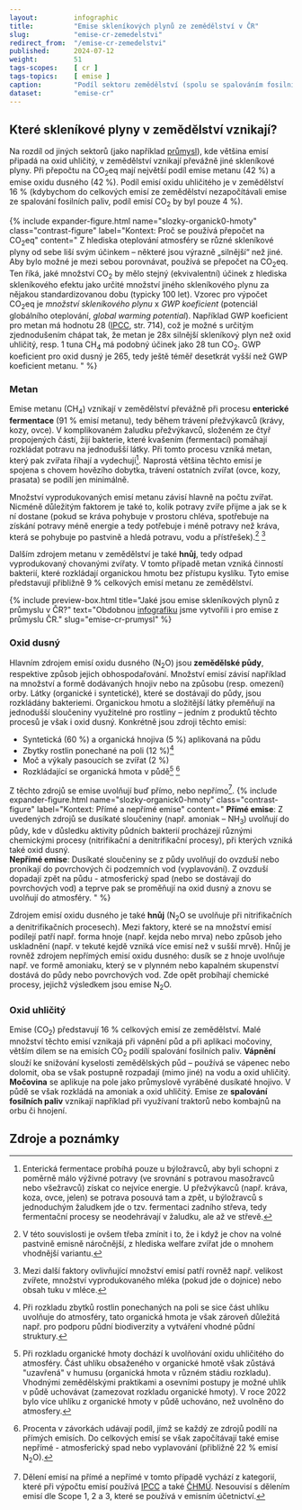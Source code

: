 ```yaml
---
layout:         infographic
title:          "Emise skleníkových plynů ze zemědělství v ČR"
slug:           "emise-cr-zemedelstvi"
redirect_from:  "/emise-cr-zemedelstvi"
published:      2024-07-12
weight:         51
tags-scopes:    [ cr ]
tags-topics:    [ emise ]
caption:        "Podíl sektoru zemědělství (spolu se spalováním fosilních paliv v zemědělství) na celkových emisích skleníkových plynů Česka byl v roce 2022 8,2 %."
dataset:        "emise-cr"
---
```


## Které skleníkové plyny v zemědělství vznikají?

Na rozdíl od jiných sektorů (jako například [průmysl](https://faktaoklimatu.cz/infografiky/emise-cr-prumysl?q=prumys)), kde většina emisí připadá na oxid uhličitý, v zemědělství vznikají převážně jiné skleníkové plyny. Při přepočtu na CO<sub>2</sub>eq mají největší podíl emise metanu (42 %) a emise oxidu dusného (42 %). Podíl emisí oxidu uhličitého je v zemědělství 16 % (kdybychom do celkových emisí ze zemědělství nezapočítávali emise ze spalování fosilních paliv, podíl emisí CO<sub>2</sub> by byl pouze 4 %).


{% include expander-figure.html
    name="slozky-organick0-hmoty"
    class="contrast-figure"
    label="Kontext: Proč se používá přepočet na CO<sub>2</sub>eq"
    content="
Z hlediska oteplování atmosféry se různé skleníkové plyny od sebe liší svým účinkem – některé jsou výrazně „silnější“ než jiné. Aby bylo možné je mezi sebou porovnávat, používá se přepočet na CO<sub>2</sub>eq. Ten říká, jaké množství CO<sub>2</sub> by mělo stejný (ekvivalentní) účinek z hlediska skleníkového efektu jako určité množství jiného skleníkového plynu za nějakou standardizovanou dobu (typicky 100 let). Vzorec pro výpočet CO<sub>2</sub>eq je *množství skleníkového plynu* x *GWP koeficient* (potenciál globálního oteplování, *global warming potential*). Například GWP koeficient pro metan má hodnotu 28 ([IPCC](https://www.ipcc.ch/site/assets/uploads/2018/02/WG1AR5_Chapter08_FINAL.pdf), str. 714), což je možné s určitým zjednodušením chápat tak, že metan je 28x silnější skleníkový plyn než oxid uhličitý, resp. 1 tuna CH<sub>4</sub> má podobný účinek jako 28 tun CO<sub>2</sub>. GWP koeficient pro oxid dusný je 265, tedy ještě téměř desetkrát vyšší než GWP koeficient metanu.
"
%}

### Metan
Emise metanu (CH<sub>4</sub>) vznikají v zemědělství převážně při procesu **enterické fermentace** (91 % emisí metanu), tedy během trávení přežvýkavců (krávy, kozy, ovce). V komplikovaném žaludku přežvýkavců, složeném ze čtyř propojených částí, žijí bakterie, které kvašením (fermentací) pomáhají rozkládat potravu na jednodušší látky. Při tomto procesu vzniká metan, který pak zvířata říhají a vydechují[^entericka-fermentace]. Naprostá většina těchto emisí je spojena s chovem hovězího dobytka, trávení ostatních zvířat (ovce, kozy, prasata) se podílí jen minimálně.

Množství vyprodukovaných emisí metanu závisí hlavně na počtu zvířat. Nicméně důležitým faktorem je také to, kolik potravy zvíře přijme a jak se k ní dostane (pokud se kráva pohybuje v prostoru chléva, spotřebuje na získání potravy méně energie a tedy potřebuje i méně potravy než kráva, která se pohybuje po pastvině a hledá potravu, vodu a přístřešek).[^animal-welfare] [^dalsi-faktory]

Dalším zdrojem metanu v zemědělství je také **hnůj**, tedy odpad vyprodukovaný chovanými zvířaty. V tomto případě metan vzniká činností bakterií, které rozkládají organickou hmotu bez přístupu kyslíku. Tyto emise představují přibližně 9 % celkových emisí metanu ze zemědělství. 

{% include preview-box.html
    title="Jaké jsou emise skleníkových plynů z průmyslu v ČR?"
    text="Obdobnou [infografiku](/infografiky/emise-cr-prumysl) jsme vytvořili i pro emise z průmyslu ČR."
    slug="emise-cr-prumysl"
%}

### Oxid dusný
Hlavním zdrojem emisí oxidu dusného (N<sub>2</sub>O) jsou **zemědělské půdy**, respektive způsob jejich obhospodařování. Množství emisí závisí například na množství a formě dodávaných hnojiv nebo na způsobu (resp. omezení) orby. Látky (organické i syntetické), které se dostávají do půdy, jsou rozkládány bakteriemi. Organickou hmotu a složitější látky přeměňují na jednodušší sloučeniny využitelné pro rostliny – jedním z produktů těchto procesů je však i oxid dusný. Konkrétně jsou zdroji těchto emisí:
- Syntetická (60 %) a organická hnojiva (5 %) aplikovaná na půdu
- Zbytky rostlin ponechané na poli (12 %)[^zbytky-rostlin]
- Moč a výkaly pasoucích se zvířat (2 %)
- Rozkládající se organická hmota v půdě[^org-hmota] [^procenta-vysvetleni]

Z těchto zdrojů se emise uvolňují buď přímo, nebo nepřímo[^prime-neprime].
{% include expander-figure.html
    name="slozky-organick0-hmoty"
    class="contrast-figure"
    label="Kontext: Přímé a nepřímé emise"
    content="
**Přímé emise**: Z uvedených zdrojů se dusíkaté sloučeniny (např. amoniak – NH<sub>3</sub>) uvolňují do půdy, kde v důsledku aktivity půdních bakterií procházejí různými chemickými procesy (nitrifikační a denitrifikační procesy), při kterých vzniká také oxid dusný.  
**Nepřímé emise**: Dusíkaté sloučeniny se z půdy uvolňují do ovzduší nebo pronikají do povrchových či podzemních vod (vyplavování). Z ovzduší dopadají zpět na půdu - atmosferický spad (nebo se dostávají do povrchových vod) a teprve pak se proměňují na oxid dusný a znovu se uvolňují do atmosféry. 
"
%}


Zdrojem emisí oxidu dusného je také **hnůj** (N<sub>2</sub>O se uvolňuje při nitrifikačních a denitrifikačních procesech). Mezi faktory, které se na množství emisí podílejí patří např. forma hnoje (např. kejda nebo mrva) nebo způsob jeho uskladnění (např. v tekuté kejdě vzniká více emisí než v sušší mrvě). Hnůj je rovněž zdrojem nepřímých emisí oxidu dusného: dusík se z hnoje uvolňuje např. ve formě amoniaku, který se v plynném nebo kapalném skupenství dostává do půdy nebo povrchových vod. Zde opět probíhají chemické procesy, jejichž výsledkem jsou emise N<sub>2</sub>O.

### Oxid uhličitý
Emise (CO<sub>2</sub>) představují 16 % celkových emisí ze zemědělství. Malé množství těchto emisí vznikajá při vápnění půd a při aplikaci močoviny, větším dílem se na emisích CO<sub>2</sub> podílí spalování fosilních paliv. **Vápnění** slouží ke snižování kyselosti zemědělských půd – používá se vápenec nebo dolomit, oba se však postupně rozpadají (mimo jiné) na vodu a oxid uhličitý. **Močovina** se aplikuje na pole jako průmyslově vyráběné dusíkaté hnojivo. V půdě se však rozkládá na amoniak a oxid uhličitý. Emise ze **spalování fosilních paliv** vznikají například při využívaní traktorů nebo kombajnů na orbu či hnojení. 

## Zdroje a poznámky

[^entericka-fermentace]: Enterická fermentace probíhá pouze u býložravců, aby byli schopni z poměrně málo výživné potravy (ve srovnání s potravou masožravců nebo všežravců) získat co nejvíce energie. U přežvýkavců (např. kráva, koza, ovce, jelen) se potrava posouvá tam a zpět, u býložravců s jednoduchým žaludkem jde o tzv. fermentaci zadního střeva, tedy fermentační procesy se neodehrávají v žaludku, ale až ve střevě.
[^prime-neprime]: Dělení emisí na přímé a nepřímé v tomto případě vychází z kategorií, které při výpočtu emisí používá [IPCC](https://www.ipcc-nggip.iges.or.jp/public/gp/bgp/4_6_Indirect_N2O_Agriculture.pdf) a také [ČHMÚ](https://www.chmi.cz/files/portal/docs/uoco/oez/nis/NIR/CZE_NID-2024-2022_main_text_UNFCCC.pdf). Nesouvisí s dělením emisí dle Scope 1, 2 a 3, které se používá v emisním účetnictví. 
[^procenta-vysvetleni]: Procenta v závorkách udávají podíl, jímž se každý ze zdrojů podílí na přímých emisích. Do celkových emisí se však započítávají také emise nepřímé - atmosferický spad nebo vyplavování (přibližně 22 % emisí N<sub>2</sub>O).
[^org-hmota]: Při rozkladu organické hmoty dochází k uvolňování oxidu uhličitého do atmosféry. Část uhlíku obsaženého v organické hmotě však zůstává "uzavřená" v humusu (organická hmota v různém stádiu rozkladu). Vhodnými zemědělskými praktikami a osevními postupy je možné uhlík v půdě uchovávat (zamezovat rozkladu organické hmoty). V roce 2022 bylo více uhlíku z organické hmoty v půdě uchováno, než uvolněno do atmosfery.
[^dalsi-faktory]: Mezi další faktory ovlivňující množství emisí patří rovněž např. velikost zvířete, množství vyprodukovaného mléka (pokud jde o dojnice) nebo obsah tuku v mléce.
[^animal-welfare]: V této souvislosti je ovšem třeba zmínit i to, že i když je chov na volné pastvině emisně náročnější, z hlediska welfare zvířat jde o mnohem vhodnější variantu.
[^zbytky-rostlin]: Při rozkladu zbytků rostlin ponechaných na poli se sice část uhlíku uvolňuje do atmosféry, tato organická hmota je však zároveň důležitá např. pro podporu půdní biodiverzity a vytváření vhodné půdní struktury.
